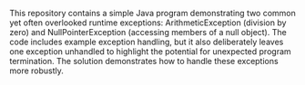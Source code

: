 This repository contains a simple Java program demonstrating two common yet often overlooked runtime exceptions: ArithmeticException (division by zero) and NullPointerException (accessing members of a null object). The code includes example exception handling, but it also deliberately leaves one exception unhandled to highlight the potential for unexpected program termination. The solution demonstrates how to handle these exceptions more robustly.
